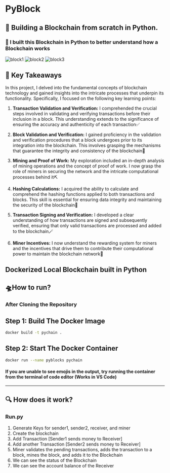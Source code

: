 # PyBlock

## :snake: Building a Blockchain from scratch in Python.
### :link: I built this Blockchain in Python to better understand how a Blockchain works

![block1](https://user-images.githubusercontent.com/30176438/132985082-3256a981-01d6-4149-a154-a131ca27bde1.png)
![block2](https://user-images.githubusercontent.com/30176438/132985076-b6956ee6-4834-4a16-bc6e-d926af51bfa6.png)
![block3](https://user-images.githubusercontent.com/30176438/132985081-43ab9138-c8b1-49ab-a82b-29c70d2e9c19.png)





## :rocket: Key Takeaways

In this project, I delved into the fundamental concepts of blockchain technology and gained insights into the intricate processes that underpin its functionality. Specifically, I focused on the following key learning points:

1. **Transaction Validation and Verification:** I comprehended the crucial steps involved in validating and verifying transactions before their inclusion in a block. This understanding extends to the significance of ensuring the accuracy and authenticity of each transaction✅

2. **Block Validation and Verification:** I gained proficiency in the validation and verification procedures that a block undergoes prior to its integration into the blockchain. This involves grasping the mechanisms that guarantee the integrity and consistency of the blockchain🎊

3. **Mining and Proof of Work:** My exploration included an in-depth analysis of mining operations and the concept of proof of work. I now grasp the role of miners in securing the network and the intricate computational processes behind it⛏️

4. **Hashing Calculations:** I acquired the ability to calculate and comprehend the hashing functions applied to both transactions and blocks. This skill is essential for ensuring data integrity and maintaining the security of the blockchain🧮

5. **Transaction Signing and Verification:** I developed a clear understanding of how transactions are signed and subsequently verified, ensuring that only valid transactions are processed and added to the blockchain🪄

6. **Miner Incentives:** I now understand the rewarding system for miners and the incentives that drive them to contribute their computational power to maintain the blockchain network🤑


## Dockerized Local Blockchain built in Python
## 🛸How to run?

### After Cloning the Repository

## Step 1: Build The Docker Image

  ```sh
  docker build -t pychain .
  ```
## Step 2: Start The Docker Container

  ```sh
  docker run --name pyblocks pychain
  ```



#### If you are unable to see emojis in the output, try running the container from the terminal of code editor (Works in VS Code)
------------------------------------------------------------------------------------------------------------------------------------

## :mag: How does it work?

### Run.py 
1. Generate Keys for sender1, sender2, receiver, and miner
2. Create the blockchain
3. Add Transaction [Sender1 sends money to Receiver]
4. Add another Transaction [Sender2 sends money to Receiver]
5. Miner validates the pending transactions, adds the transaction to a block, mines the block, and adds it to the Blockchain
6. We can see the status of the Blockchain
7. We can see the account balance of the Receiver

